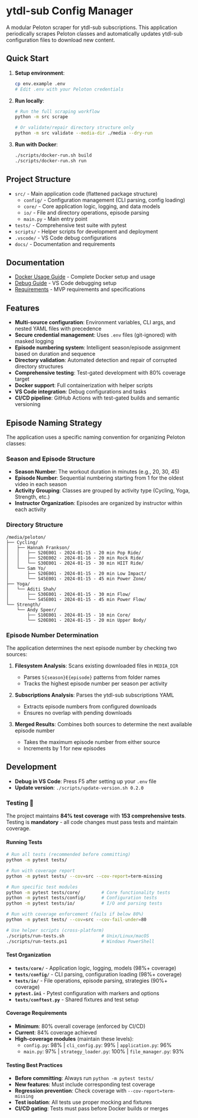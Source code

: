 # ytdl-sub Config Manager

A modular Peloton scraper for ytdl-sub subscriptions. This application periodically scrapes Peloton classes and automatically updates ytdl-sub configuration files to download new content.

## Quick Start

1. **Setup environment**:
   ```bash
   cp env.example .env
   # Edit .env with your Peloton credentials
   ```

2. **Run locally**:
   ```bash
   # Run the full scraping workflow
   python -m src scrape
   
   # Or validate/repair directory structure only
   python -m src validate --media-dir ./media --dry-run
   ```

3. **Run with Docker**:
   ```bash
   ./scripts/docker-run.sh build
   ./scripts/docker-run.sh run
   ```

## Project Structure

- `src/` - Main application code (flattened package structure)
  - `config/` - Configuration management (CLI parsing, config loading)
  - `core/` - Core application logic, logging, and data models
  - `io/` - File and directory operations, episode parsing
  - `main.py` - Main entry point
- `tests/` - Comprehensive test suite with pytest
- `scripts/` - Helper scripts for development and deployment
- `.vscode/` - VS Code debug configurations
- `docs/` - Documentation and requirements

## Documentation

- [Docker Usage Guide](docs/docker.md) - Complete Docker setup and usage
- [Debug Guide](docs/debug.md) - VS Code debugging setup
- [Requirements](docs/requirements.md) - MVP requirements and specifications

## Features

- **Multi-source configuration**: Environment variables, CLI args, and nested YAML files with precedence
- **Secure credential management**: Uses `.env` files (git-ignored) with masked logging
- **Episode numbering system**: Intelligent season/episode assignment based on duration and sequence
- **Directory validation**: Automated detection and repair of corrupted directory structures
- **Comprehensive testing**: Test-gated development with 80% coverage target
- **Docker support**: Full containerization with helper scripts
- **VS Code integration**: Debug configurations and tasks
- **CI/CD pipeline**: GitHub Actions with test-gated builds and semantic versioning

## Episode Naming Strategy

The application uses a specific naming convention for organizing Peloton classes:

### Season and Episode Structure
- **Season Number**: The workout duration in minutes (e.g., 20, 30, 45)
- **Episode Number**: Sequential numbering starting from 1 for the oldest video in each season
- **Activity Grouping**: Classes are grouped by activity type (Cycling, Yoga, Strength, etc.)
- **Instructor Organization**: Episodes are organized by instructor within each activity

### Directory Structure
```
/media/peloton/
├── Cycling/
│   ├── Hannah Frankson/
│   │   ├── S20E001 - 2024-01-15 - 20 min Pop Ride/
│   │   ├── S20E002 - 2024-01-16 - 20 min Rock Ride/
│   │   └── S30E001 - 2024-01-15 - 30 min HIIT Ride/
│   └── Sam Yo/
│       ├── S20E001 - 2024-01-15 - 20 min Low Impact/
│       └── S45E001 - 2024-01-15 - 45 min Power Zone/
├── Yoga/
│   └── Aditi Shah/
│       ├── S30E001 - 2024-01-15 - 30 min Flow/
│       └── S45E001 - 2024-01-15 - 45 min Power Flow/
└── Strength/
    └── Andy Speer/
        ├── S10E001 - 2024-01-15 - 10 min Core/
        └── S20E001 - 2024-01-15 - 20 min Upper Body/
```

### Episode Number Determination
The application determines the next episode number by checking two sources:

1. **Filesystem Analysis**: Scans existing downloaded files in `MEDIA_DIR`
   - Parses `S{season}E{episode}` patterns from folder names
   - Tracks the highest episode number per season per activity

2. **Subscriptions Analysis**: Parses the ytdl-sub subscriptions YAML
   - Extracts episode numbers from configured downloads
   - Ensures no overlap with pending downloads

3. **Merged Results**: Combines both sources to determine the next available episode number
   - Takes the maximum episode number from either source
   - Increments by 1 for new episodes

## Development

- **Debug in VS Code**: Press F5 after setting up your `.env` file
- **Update version**: `./scripts/update-version.sh 0.2.0`

### Testing 🧪

The project maintains **84% test coverage** with **153 comprehensive tests**. Testing is **mandatory** - all code changes must pass tests and maintain coverage.

#### Running Tests

```bash
# Run all tests (recommended before committing)
python -m pytest tests/

# Run with coverage report
python -m pytest tests/ --cov=src --cov-report=term-missing

# Run specific test modules
python -m pytest tests/core/        # Core functionality tests
python -m pytest tests/config/      # Configuration tests  
python -m pytest tests/io/          # I/O and parsing tests

# Run with coverage enforcement (fails if below 80%)
python -m pytest tests/ --cov=src --cov-fail-under=80

# Use helper scripts (cross-platform)
./scripts/run-tests.sh              # Unix/Linux/macOS
./scripts/run-tests.ps1             # Windows PowerShell
```

#### Test Organization

- **`tests/core/`** - Application logic, logging, models (98%+ coverage)
- **`tests/config/`** - CLI parsing, configuration loading (98%+ coverage)  
- **`tests/io/`** - File operations, episode parsing, strategies (90%+ coverage)
- **`pytest.ini`** - Pytest configuration with markers and options
- **`tests/conftest.py`** - Shared fixtures and test setup

#### Coverage Requirements

- **Minimum**: 80% overall coverage (enforced by CI/CD)
- **Current**: 84% coverage achieved
- **High-coverage modules** (maintain these levels):
  - `config.py`: 98% | `cli_config.py`: 99% | `application.py`: 96%
  - `main.py`: 97% | `strategy_loader.py`: 100% | `file_manager.py`: 93%

#### Testing Best Practices

- **Before committing**: Always run `python -m pytest tests/`
- **New features**: Must include corresponding test coverage
- **Regression prevention**: Check coverage with `--cov-report=term-missing`
- **Test isolation**: All tests use proper mocking and fixtures
- **CI/CD gating**: Tests must pass before Docker builds or merges 
